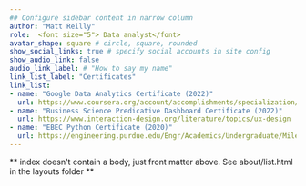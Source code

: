 ```yaml
---
## Configure sidebar content in narrow column
author: "Matt Reilly"
role:  <font size="5"> Data analyst</font> 
avatar_shape: square # circle, square, rounded
show_social_links: true # specify social accounts in site config
show_audio_link: false
audio_link_label: # "How to say my name"
link_list_label: "Certificates" 
link_list:
- name: "Google Data Analytics Certificate (2022)"
  url: https://www.coursera.org/account/accomplishments/specialization/certificate/KPAXN5WX9QFT
- name: "Business Science Predicative Dashboard Certificate (2022)"
  url: https://www.interaction-design.org/literature/topics/ux-design
- name: "EBEC Python Certificate (2020)"
  url: https://engineering.purdue.edu/Engr/Academics/Undergraduate/Milestones/EBEC_Entry-Level_Python_Programming/2020/Spring/xTkS2PSeFlCHLRNqeZbOGQ.png
---
```


** index doesn't contain a body, just front matter above.
See about/list.html in the layouts folder **
